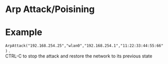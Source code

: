 # Arp Attack/Poisining

# Example 
```ArpAttack("192.168.254.25","wlan0","192.168.254.1","11:22:33:44:55:66")``` . <br/>
CTRL-C to stop the attack and restore the network to its previous state

